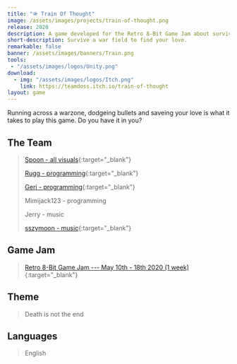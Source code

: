 ```yaml
---
title: "🪖 Train Of Thought"
image: /assets/images/projects/train-of-thought.png
release: 2020
description: A game developed for the Retro 8-Bit Game Jam about surviving a war field to find your love.
short-description: Survive a war field to find your love.
remarkable: false
banner: /assets/images/banners/Train.png
tools:
 - "/assets/images/logos/Unity.png"
download:
  - img: "/assets/images/logos/Itch.png"
    link: https://teamdoss.itch.io/train-of-thought
layout: game
---
```


Running across a warzone, dodgeing bullets and saveing your love is what it takes to play this game. Do you have it in you?

## The Team

> [Spoon - all visuals](https://spoon-boi.itch.io/){:target="_blank"}
>
> [Rugg - programming](https://rugg.itch.io/){:target="_blank"}
>
> [Geri - programming](https://geri8.itch.io/){:target="_blank"}
>
> Mimijack123 - programming
>
> Jerry - music
>
> [sszymoon - music](https://osmineenitro.itch.io/){:target="_blank"}

## Game Jam

> [Retro 8-Bit Game Jam --- May 10th - 18th 2020 (1 week)](https://itch.io/jam/retro-8-bit/){:target="_blank"}

## Theme

> Death is not the end

## Languages

> English
